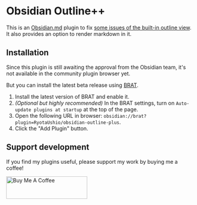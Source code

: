 # Obsidian Outline++

This is an [Obsidian.md](https://obsidian.md) plugin to fix [some issues of the built-in outline view](https://forum.obsidian.md/t/headings-with-numbers-miss-in-toc-outline-of-heading/65155?u=ush). It also provides an option to render markdown in it.

## Installation

Since this plugin is still awaiting the approval from the Obsidian team, it's not available in the community plugin browser yet.

But you can install the latest beta release using [BRAT](https://github.com/TfTHacker/obsidian42-brat).

1. Install the latest version of BRAT and enable it.
2. _(Optional but highly recommended)_ In the BRAT settings, turn on `Auto-update plugins at startup` at the top of the page.
3. Open the following URL in browser: `obsidian://brat?plugin=RyotaUshio/obsidian-outline-plus`.
4. Click the "Add Plugin" button.

## Support development

If you find my plugins useful, please support my work by buying me a coffee!

<a href="https://www.buymeacoffee.com/ryotaushio" target="_blank"><img src="https://cdn.buymeacoffee.com/buttons/v2/default-yellow.png" alt="Buy Me A Coffee" style="height: 60px !important;width: 217px !important;" ></a>
